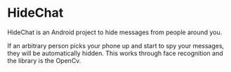 # HideChat
HideChat is an Android project to hide messages from people around you.

If an arbitrary person picks your phone up and start to spy your messages, they will be automatically hidden.
This works through face recognition and the library is the OpenCv.

